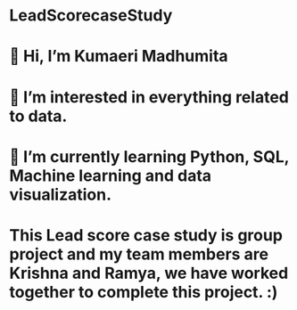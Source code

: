 # LeadScorecaseStudy
# 👋 Hi, I’m Kumaeri Madhumita
# 👀 I’m interested in everything related to data.
# 🌱 I’m currently learning Python, SQL, Machine learning and data visualization.
# This Lead score case study is group project and my team members are Krishna and Ramya, we have worked together to complete this project. :)
